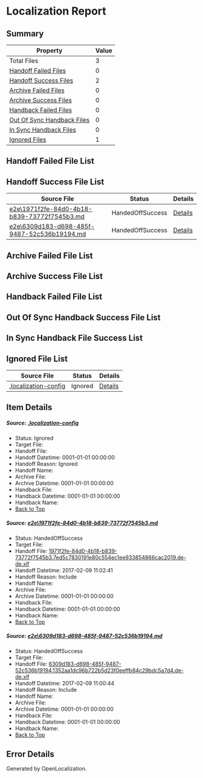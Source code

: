 # <a name='report-top'></a> Localization Report

## Summary
 Property | Value 
 -------- | ----- 
 Total Files | 3
[ Handoff Failed Files ](#handoff-failed-list)| 0
[ Handoff Success Files ](#handoff-success-list)| 2
[ Archive Failed Files ](#archive-failed-list)| 0
[ Archive Success Files ](#archive-success-list)| 0
[ Handback Failed Files ](#handback-failed-list)| 0
[ Out Of Sync Handback Files ](#outofsync-handback-success-list)| 0
[ In Sync Handback Files ](#insync-handback-success-list)| 0
[ Ignored Files ](#ignored-list)| 1

## <a name='handoff-failed-list'></a> Handoff Failed File List

## <a name='handoff-success-list'></a> Handoff Success File List
 Source File | Status | Details 
 ----------- | ------ | ------- 
 [e2e\1971f2fe-84d0-4b18-b839-73772f7545b3.md](https://github.com/OpenLocalizationTestOrg/ol-test0/blob/a7902e8207f673e1e994fab7b09c625214d9af4e/e2e/1971f2fe-84d0-4b18-b839-73772f7545b3.md) | HandedOffSuccess | [Details](#ad35e56ae3bbe26ddbdd971c9aa8fb7df7f69e2e1)
 [e2e\6309d183-d698-485f-9487-52c536b19194.md](https://github.com/OpenLocalizationTestOrg/ol-test0/blob/a7902e8207f673e1e994fab7b09c625214d9af4e/e2e/6309d183-d698-485f-9487-52c536b19194.md) | HandedOffSuccess | [Details](#f46585a6adeb277334add0ec9d7c0ffe02f5af4b2)

## <a name='archive-failed-list'></a> Archive Failed File List

## <a name='archive-success-list'></a> Archive Success File List

## <a name='handback-failed-list'></a> Handback Failed File List

## <a name='outofsync-handback-success-list'></a> Out Of Sync Handback Success File List

## <a name='insync-handback-success-list'></a> In Sync Handback File Success List

## <a name='ignored-list'></a> Ignored File List
 Source File | Status | Details 
 ----------- | ------ | ------- 
 [.localization-config](https://github.com/OpenLocalizationTestOrg/ol-test0/blob/a7902e8207f673e1e994fab7b09c625214d9af4e/.localization-config) | Ignored | [Details](#cb0632cf59c1387fc1742bfb9fa3c47f87e2e5c90)

## Item Details
##### <a name='cb0632cf59c1387fc1742bfb9fa3c47f87e2e5c90'></a> Source: [.localization-config](https://github.com/OpenLocalizationTestOrg/ol-test0/blob/a7902e8207f673e1e994fab7b09c625214d9af4e/.localization-config)
* Status: Ignored
* Target File: 
* Handoff File: 
* Handoff Datetime: 0001-01-01 00:00:00
* Handoff Reason: Ignored
* Handoff Name: 
* Archive File: 
* Archive Datetime: 0001-01-01 00:00:00
* Handback File: 
* Handback Datetime: 0001-01-01 00:00:00
* Handback Name: 
* [Back to Top](#report-top)

##### <a name='ad35e56ae3bbe26ddbdd971c9aa8fb7df7f69e2e1'></a> Source: [e2e\1971f2fe-84d0-4b18-b839-73772f7545b3.md](https://github.com/OpenLocalizationTestOrg/ol-test0/blob/a7902e8207f673e1e994fab7b09c625214d9af4e/e2e/1971f2fe-84d0-4b18-b839-73772f7545b3.md)
* Status: HandedOffSuccess
* Target File: 
* Handoff File: [1971f2fe-84d0-4b18-b839-73772f7545b3.7ed5c7830191e80c554ec1ee933854866cac2019.de-de.xlf](https://github.com/OpenLocalizationTestOrg/ol-test0-handoff/blob/489b81fcc76617b0a71891d2c4bac49fba24da16/ol-handoff/OpenLocalizationTestOrg/ol-test0-dede/shujia/mt/1971f2fe-84d0-4b18-b839-73772f7545b3.7ed5c7830191e80c554ec1ee933854866cac2019.de-de.xlf)
* Handoff Datetime: 2017-02-09 11:02:41
* Handoff Reason: Include
* Handoff Name: 
* Archive File: 
* Archive Datetime: 0001-01-01 00:00:00
* Handback File: 
* Handback Datetime: 0001-01-01 00:00:00
* Handback Name: 
* [Back to Top](#report-top)

##### <a name='f46585a6adeb277334add0ec9d7c0ffe02f5af4b2'></a> Source: [e2e\6309d183-d698-485f-9487-52c536b19194.md](https://github.com/OpenLocalizationTestOrg/ol-test0/blob/a7902e8207f673e1e994fab7b09c625214d9af4e/e2e/6309d183-d698-485f-9487-52c536b19194.md)
* Status: HandedOffSuccess
* Target File: 
* Handoff File: [6309d183-d698-485f-9487-52c536b19194.1352aa1dc96b722b5d23f0eeffb84c29bdc5a7d4.de-de.xlf](https://github.com/OpenLocalizationTestOrg/ol-test0-handoff/blob/065d2724fdd27478fd16fe022e3edbda60e130fc/ol-handoff/OpenLocalizationTestOrg/ol-test0-dede/shujia/mt/6309d183-d698-485f-9487-52c536b19194.1352aa1dc96b722b5d23f0eeffb84c29bdc5a7d4.de-de.xlf)
* Handoff Datetime: 2017-02-09 11:00:44
* Handoff Reason: Include
* Handoff Name: 
* Archive File: 
* Archive Datetime: 0001-01-01 00:00:00
* Handback File: 
* Handback Datetime: 0001-01-01 00:00:00
* Handback Name: 
* [Back to Top](#report-top)


## Error Details

Generated by OpenLocalization.
